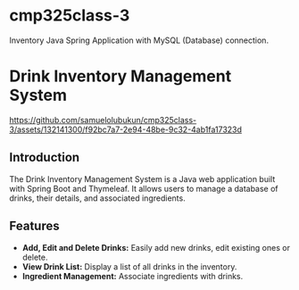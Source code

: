 # cmp325class-3
Inventory Java Spring Application with MySQL (Database) connection.
# Drink Inventory Management System

https://github.com/samuelolubukun/cmp325class-3/assets/132141300/f92bc7a7-2e94-48be-9c32-4ab1fa17323d

## Introduction

The Drink Inventory Management System is a Java web application built with Spring Boot and Thymeleaf. It allows users to manage a database of drinks, their details, and associated ingredients.

## Features

- **Add, Edit and Delete Drinks:** Easily add new drinks, edit existing ones or delete.
- **View Drink List:** Display a list of all drinks in the inventory.
- **Ingredient Management:** Associate ingredients with drinks.

